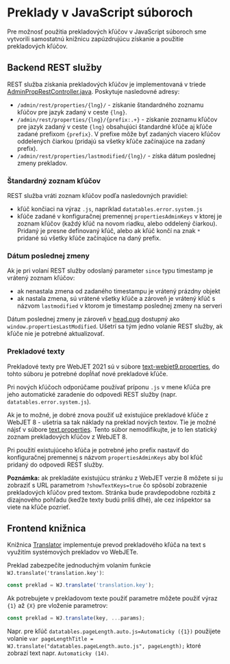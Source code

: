 # Preklady v JavaScript súboroch

Pre možnosť použitia prekladových kľúčov v JavaScript súboroch sme vytvorili samostatnú knižnicu zapúzdrujúcu získanie a použitie prekladových kľúčov.

## Backend REST služby

REST služba získania prekladových kľúčov je implementovaná v triede [AdminPropRestController.java](../../../../src/main/java/sk/iway/iwcm/admin/AdminPropRestController.java). Poskytuje nasledovné adresy:

- ```/admin/rest/properties/{lng}/``` - získanie štandardného zoznamu kľúčov pre jazyk zadaný v ceste ```{lng}```.
- ```/admin/rest/properties/{lng}/{prefix:.+}``` - získanie zoznamu kľúčov pre jazyk zadaný v ceste ```{lng}``` obsahujúci štandardné kľúče aj kľúče zadané prefixom ```{prefix}```. V prefixe môže byť zadaných viacero kľúčov oddelených čiarkou (pridajú sa všetky kľúče začínajúce na zadaný prefix).
- ```/admin/rest/properties/lastmodified/{lng}/``` - získa dátum poslednej zmeny prekladov.

### Štandardný zoznam kľúčov

REST služba vráti zoznam kľúčov podľa nasledovných pravidiel:

- kľúč končiaci na výraz ```.js```, napríklad ```datatables.error.system.js```
- kľúče zadané v konfiguračnej premennej ```propertiesAdminKeys``` v ktorej je zoznam kľúčov (každý kľúč na novom riadku, alebo oddelený čiarkou). Pridaný je presne definovaný kľúč, alebo ak kľúč končí na znak ```*``` pridané sú všetky kľúče začínajúce na daný prefix.

### Dátum poslednej zmeny

Ak je pri volaní REST služby odoslaný parameter ```since``` typu timestamp je vrátený zoznam kľúčov:

- ak nenastala zmena od zadaného timestampu je vrátený prázdny objekt
- ak nastala zmena, sú vrátené všetky kľúče a zároveň je vrátený kľúč s názvom ```lastmodified``` v ktorom je timestamp poslednej zmeny na serveri

Dátum poslednej zmeny je zároveň v [head.pug](../../../../src/main/webapp/admin/v9/views/partials/head.pug) dostupný ako ```window.propertiesLastModified```. Ušetrí sa tým jedno volanie REST služby, ak kľúče nie je potrebné aktualizovať.

### Prekladové texty

Prekladové texty pre WebJET 2021 sú v súbore [text-webjet9.properties](../../../../src/main/webapp/WEB-INF/classes/text-webjet9.properties), do tohto súboru je potrebné dopĺňať nové prekladové kľúče.

Pri nových kľúčoch odporúčame používať príponu ```.js``` v mene kľúča pre jeho automatické zaradenie do odpovedi REST služby (napr. ```datatables.error.system.js```).

Ak je to možné, je dobré znova použiť už existujúce prekladové kľúče z WebJET 8 - ušetria sa tak náklady na preklad nových textov. Tie je možné nájsť v súbore [text.properties](../../../../src/main/webapp/WEB-INF/classes/text.properties). Tento súbor nemodifikujte, je to len statický zoznam prekladových kľúčov z WebJET 8.

Pri použití existujúceho kľúča je potrebné jeho prefix nastaviť do konfiguračnej premennej s názvom ```propertiesAdminKeys``` aby bol kľúč pridaný do odpovedi REST služby.

**Poznámka:** ak prekladáte existujúcu stránku z WebJET verzie 8 môžete si ju zobraziť s URL parametrom ```?showTextKeys=true``` čo spôsobí zobrazenie prekladových kľúčov pred textom. Stránka bude pravdepodobne rozbitá z dizajnového pohľadu (keďže texty budú príliš dlhé), ale cez inšpektor sa viete na kľúče pozrieť.

## Frontend knižnica

Knižnica [Translator](../libraries/translator.md) implementuje prevod prekladového kľúča na text s využitím systémových prekladov vo WebJETe.

Preklad zabezpečíte jednoduchým volaním funkcie ```WJ.translate('translation.key')```:

```javascript
const preklad = WJ.translate('translation.key');
```

Ak potrebujete v prekladovom texte použiť parametre môžete použiť výraz ```{1}``` až ```{X}``` pre vloženie parametrov:

```javascript
const preklad = WJ.translate(key, ...params);
```

Napr. pre kľúč ```datatables.pageLength.auto.js=Automaticky ({1})``` použijete volanie ```var pageLengthTitle = WJ.translate("datatables.pageLength.auto.js", pageLength);``` ktoré zobrazí text napr. ```Automaticky (14)```.